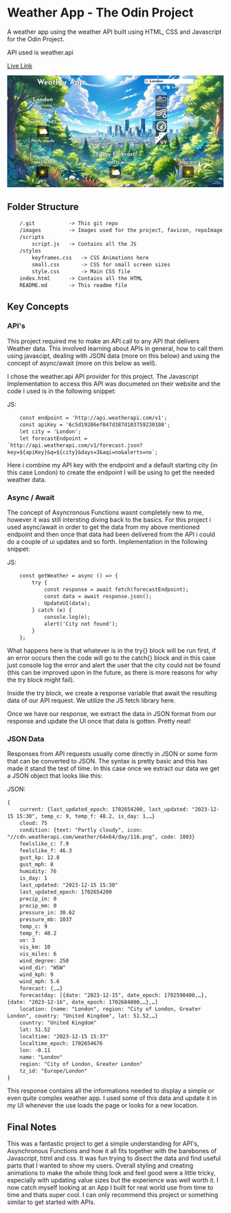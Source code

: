 # Weather App - The Odin Project

A weather app using the weather API built using HTML, CSS and Javascript for the Odin Project.

API used is weather.api

[Live Link](https://antonharbers.github.io/Weather-App-Demo/)

![Screenshot of Weather app](/images/repoImage.png)

## Folder Structure

```
    /.git           -> This git repo
    /images         -> Images used for the project, favicon, repoImage
    /scripts
        script.js   -> Contains all the JS
    /styles
        keyframes.css   -> CSS Animations here
        small.css       -> CSS for small screen sizes
        style.css       -> Main CSS file
    index.html      -> Contains all the HTML
    README.md       -> This readme file
```

## Key Concepts

### API's

This project required me to make an API call to any API that delivers Weather data. This involved learning about APIs in general, how to call them using javascipt, dealing with JSON data (more on this below) and using the concept of async/await (more on this below as well).

I chose the weather.api API provider for this project. The Javascript Implementation to access this API was documeted on their website and the code I used is in the following snippet:

JS:

```
    const endpoint = 'http://api.weatherapi.com/v1';
    const apiKey = '6c5d19286ef047d387d103759230108';
    let city = 'London';
    let forecastEndpoint = `http://api.weatherapi.com/v1/forecast.json?key=${apiKey}&q=${city}&days=3&aqi=no&alerts=no`;
```

Here i combine my API key with the endpoint and a default starting city (in this case London) to create the endpoint I will be using to get the needed weather data.

### Async / Await

The concept of Asyncronous Functions wasnt completely new to me, however it was still intersting diving back to the basics. For this project i used async/await in order to get the data from my above mentioned endpoint and then once that data had been delivered from the API i could do a couple of ui updates and so forth. Implementation in the following snippet:

JS:

```
    const getWeather = async () => {
        try {
            const response = await fetch(forecastEndpoint);
            const data = await response.json();
            UpdateUI(data);
        } catch (e) {
            console.log(e);
            alert('City not found');
        }
    };
```

What happens here is that whatever is in the try{} block will be run first, if an error occurs then the code will go to the catch{} block and in this case just console log the error and alert the user that the city could not be found (this can be improved upon in the future, as there is more reasons for why the try block might fail).

Inside the try block, we create a response variable that await the resulting data of our API request. We utilize the JS fetch library here.

Once we have our response, we extract the data in JSON format from our response and update the UI once that data is gotten. Pretty neat!

### JSON Data

Responses from API requests usually come directly in JSON or some form that can be converted to JSON. The syntax is pretty basic and this has made it stand the test of time. In this case once we extract our data we get a JSON object that looks like this:

JSON:

```
{
    current: {last_updated_epoch: 1702654200, last_updated: "2023-12-15 15:30", temp_c: 9, temp_f: 48.2, is_day: 1,…}
    cloud: 75
    condition: {text: "Partly cloudy", icon: "//cdn.weatherapi.com/weather/64x64/day/116.png", code: 1003}
    feelslike_c: 7.9
    feelslike_f: 46.3
    gust_kp: 12.8
    gust_mph: 8
    humidity: 76
    is_day: 1
    last_updated: "2023-12-15 15:30"
    last_updated_epoch: 1702654200
    precip_in: 0
    precip_mm: 0
    pressure_in: 30.62
    pressure_mb: 1037
    temp_c: 9
    temp_f: 48.2
    uv: 3
    vis_km: 10
    vis_miles: 6
    wind_degree: 250
    wind_dir: "WSW"
    wind_kph: 9
    wind_mph: 5.6
    forecast: {,…}
    forecastday: [{date: "2023-12-15", date_epoch: 1702598400,…}, {date: "2023-12-16", date_epoch: 1702684800,…},…]
    location: {name: "London", region: "City of London, Greater London", country: "United Kingdom", lat: 51.52,…}
    country: "United Kingdom"
    lat: 51.52
    localtime: "2023-12-15 15:37"
    localtime_epoch: 1702654676
    lon: -0.11
    name: "London"
    region: "City of London, Greater London"
    tz_id: "Europe/London"
}
```

This response contains all the informations needed to display a simple or even quite complex weather app. I used some of this data and update it in my UI whenever the use loads the page or looks for a new location.

## Final Notes

This was a fantastic project to get a simple understanding for API's, Asynchronous Functions and how it all fits together with the barebones of Javascript, html and css. It was fun trying to disect the data and find useful parts that I wanted to show my users. Overall styling and creating animations to make the whole thing look and feel good were a little tricky, especially with updating value sizes but the experience was well worth it. I now catch myself looking at an App I built for real world use from time to time and thats super cool. I can only recommend this project or something similar to get started with APIs.
